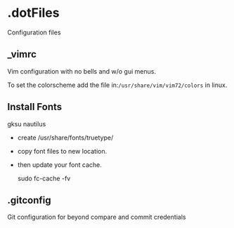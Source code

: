 # .dotFiles
Configuration files




## _vimrc
Vim configuration with no bells and w/o gui menus.

To set the colorscheme add the file in:`/usr/share/vim/vim72/colors` in linux.


## Install Fonts

gksu nautilus

* create /usr/share/fonts/truetype/

* copy font files to new location.

* then update your font cache.

  sudo fc-cache -fv

## .gitconfig
Git configuration for beyond compare and commit credentials


